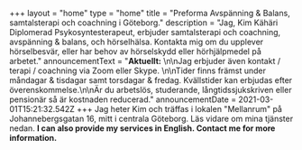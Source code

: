 +++
layout = "home"
type = "home"
title = "Preforma Avspänning & Balans, samtalsterapi och coachning i Göteborg."
description = "Jag, Kim Kähäri Diplomerad Psykosyntesterapeut, erbjuder samtalsterapi och coachning, avspänning & balans, och hörselhälsa. Kontakta mig om du upplever hörselbesvär, eller har behov av hörselskydd eller hörhjälpmedel på arbetet."
announcementText = "**Aktuellt:** \n\nJag erbjuder även kontakt / terapi / coachning via Zoom eller Skype. \n\nTider finns främst under måndagar & tisdagar samt torsdagar & fredag. Kvällstider kan erbjudas efter överenskommelse.\n\nÄr du arbetslös, studerande, långtidssjukskriven eller pensionär så är kostnaden reducerad."
announcementDate = 2021-03-01T15:21:32.542Z
+++
Jag heter Kim och träffas i lokalen "Mellanrum" på Johannebergsgatan 16, mitt i centrala Göteborg. Läs vidare om mina tjänster nedan. **I can also provide my services in English.  Contact me for more information.**
